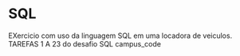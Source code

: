 # SQL
EXercicio com uso da linguagem SQL em  uma  locadora de veiculos.
TAREFAS 1 A 23 do desafio SQL campus_code
